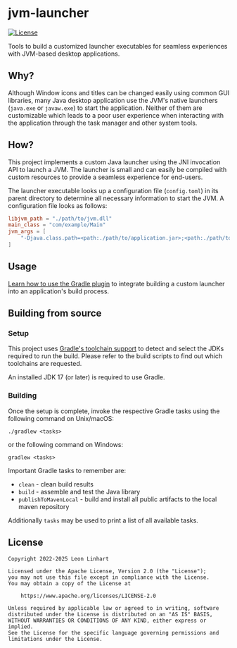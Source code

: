 # jvm-launcher

[![License](https://img.shields.io/badge/license-Apache%202.0-yellowgreen.svg?style=for-the-badge&label=License)](https://github.com/Osmerion/jvm-launcher/blob/master/LICENSE)

Tools to build a customized launcher executables for seamless experiences with
JVM-based desktop applications.


## Why?

Although Window icons and titles can be changed easily using common GUI
libraries, many Java desktop application use the JVM's native launchers
(`java.exe` or `javaw.exe`) to start the application. Neither of them are
customizable which leads to a poor user experience when interacting with the
application through the task manager and other system tools.


## How?

This project implements a custom Java launcher using the JNI invocation API to
launch a JVM. The launcher is small and can easily be compiled with custom
resources to provide a seamless experience for end-users.

The launcher executable looks up a configuration file (`config.toml`) in its
parent directory to determine all necessary information to start the JVM. A
configuration file looks as follows:

```toml
libjvm_path = "./path/to/jvm.dll"
main_class = "com/example/Main"
jvm_args = [
    "-Djava.class.path=<path:./path/to/application.jar>;<path:./path/to/library.jar>"
]
```


## Usage

[Learn how to use the Gradle plugin](/integrations/gradle/README.md) to
integrate building a custom launcher into an application's build process.


## Building from source

### Setup

This project uses [Gradle's toolchain support](https://docs.gradle.org/current/userguide/toolchains.html)
to detect and select the JDKs required to run the build. Please refer to the
build scripts to find out which toolchains are requested.

An installed JDK 17 (or later) is required to use Gradle.

### Building

Once the setup is complete, invoke the respective Gradle tasks using the
following command on Unix/macOS:

    ./gradlew <tasks>

or the following command on Windows:

    gradlew <tasks>

Important Gradle tasks to remember are:
- `clean`                   - clean build results
- `build`                   - assemble and test the Java library
- `publishToMavenLocal`     - build and install all public artifacts to the
                              local maven repository

Additionally `tasks` may be used to print a list of all available tasks.


## License

```
Copyright 2022-2025 Leon Linhart

Licensed under the Apache License, Version 2.0 (the "License");
you may not use this file except in compliance with the License.
You may obtain a copy of the License at

    https://www.apache.org/licenses/LICENSE-2.0

Unless required by applicable law or agreed to in writing, software
distributed under the License is distributed on an "AS IS" BASIS,
WITHOUT WARRANTIES OR CONDITIONS OF ANY KIND, either express or implied.
See the License for the specific language governing permissions and
limitations under the License.
```